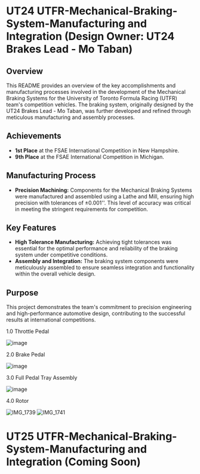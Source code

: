 # UT24 UTFR-Mechanical-Braking-System-Manufacturing and Integration (Design Owner: UT24 Brakes Lead - Mo Taban)

## Overview
This README provides an overview of the key accomplishments and manufacturing processes involved in the development of the Mechanical Braking Systems for the University of Toronto Formula Racing (UTFR) team's competition vehicles. The braking system, originally designed by the UT24 Brakes Lead - Mo Taban, was further developed and refined through meticulous manufacturing and assembly processes.

## Achievements
- **1st Place** at the FSAE International Competition in New Hampshire.
- **9th Place** at the FSAE International Competition in Michigan.

## Manufacturing Process
- **Precision Machining:** Components for the Mechanical Braking Systems were manufactured and assembled using a Lathe and Mill, ensuring high precision with tolerances of ±0.001''. This level of accuracy was critical in meeting the stringent requirements for competition.

## Key Features
- **High Tolerance Manufacturing:** Achieving tight tolerances was essential for the optimal performance and reliability of the braking system under competitive conditions.
- **Assembly and Integration:** The braking system components were meticulously assembled to ensure seamless integration and functionality within the overall vehicle design.

## Purpose
This project demonstrates the team's commitment to precision engineering and high-performance automotive design, contributing to the successful results at international competitions.

1.0 Throttle Pedal

![image](https://github.com/user-attachments/assets/a591fcd5-daa1-4200-9405-0c4d5a0412e1)

2.0 Brake Pedal

![image](https://github.com/user-attachments/assets/340163b6-60ac-48ed-ad8f-aecd3d2ce11e)

3.0 Full Pedal Tray Assembly

![image](https://github.com/user-attachments/assets/d1c57d3f-63ac-4b5d-aff1-c82959fe4b75)

4.0 Rotor 

![IMG_1739](https://github.com/user-attachments/assets/f71df8c1-f234-4ca7-9635-d58b08af13c1)
![IMG_1741](https://github.com/user-attachments/assets/e7f79cba-21e4-4d0f-bbaa-27e9f7680243)


# UT25 UTFR-Mechanical-Braking-System-Manufacturing and Integration (Coming Soon)


